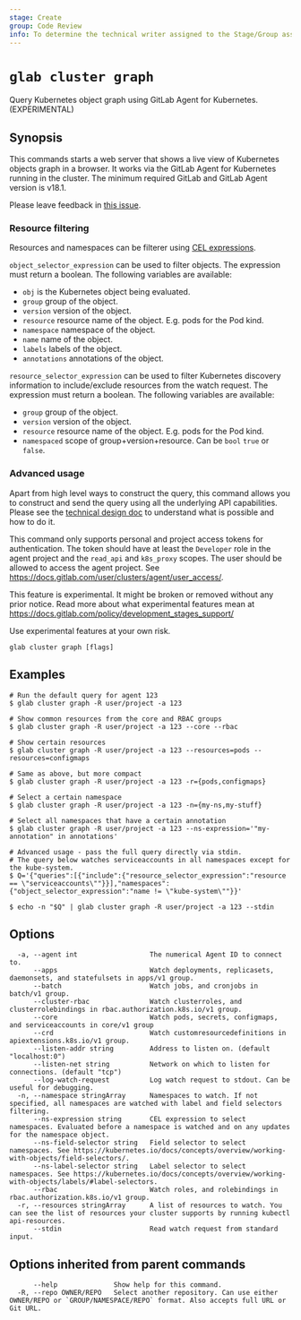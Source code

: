 ```yaml
---
stage: Create
group: Code Review
info: To determine the technical writer assigned to the Stage/Group associated with this page, see https://about.gitlab.com/handbook/product/ux/technical-writing/#assignments
---
```


<!--
This documentation is auto generated by a script.
Please do not edit this file directly. Run `make gen-docs` instead.
-->

# `glab cluster graph`

Query Kubernetes object graph using GitLab Agent for Kubernetes. (EXPERIMENTAL)

## Synopsis

This commands starts a web server that shows a live view of Kubernetes objects graph in a browser.
It works via the GitLab Agent for Kubernetes running in the cluster.
The minimum required GitLab and GitLab Agent version is v18.1.

Please leave feedback in [this issue](https://gitlab.com/gitlab-org/cli/-/issues/7900).

### Resource filtering

Resources and namespaces can be filterer using [CEL expressions](https://cel.dev/).

`object_selector_expression` can be used to filter objects. The expression must return a boolean. The following variables are available:

- `obj` is the Kubernetes object being evaluated.
- `group` group of the object.
- `version` version of the object.
- `resource` resource name of the object. E.g. pods for the Pod kind.
- `namespace` namespace of the object.
- `name` name of the object.
- `labels` labels of the object.
- `annotations` annotations of the object.

`resource_selector_expression` can be used to filter Kubernetes discovery information to include/exclude resources
from the watch request. The expression must return a boolean. The following variables are available:

- `group` group of the object.
- `version` version of the object.
- `resource` resource name of the object. E.g. pods for the Pod kind.
- `namespaced` scope of group+version+resource. Can be `bool` `true` or `false`.

### Advanced usage

Apart from high level ways to construct the query, this command allows you to construct and send
the query using all the underlying API capabilities.
Please see the
[technical design doc](https://gitlab.com/gitlab-org/cluster-integration/gitlab-agent/-/blob/master/doc/graph_api.md)
to understand what is possible and how to do it.

This command only supports personal and project access tokens for authentication.
The token should have at least the `Developer` role in the agent project and the `read_api` and `k8s_proxy` scopes.
The user should be allowed to access the agent project.
See <https://docs.gitlab.com/user/clusters/agent/user_access/>. 

This feature is experimental. It might be broken or removed without any prior notice.
Read more about what experimental features mean at
<https://docs.gitlab.com/policy/development_stages_support/>

Use experimental features at your own risk.

```plaintext
glab cluster graph [flags]
```

## Examples

```console
# Run the default query for agent 123
$ glab cluster graph -R user/project -a 123

# Show common resources from the core and RBAC groups
$ glab cluster graph -R user/project -a 123 --core --rbac

# Show certain resources
$ glab cluster graph -R user/project -a 123 --resources=pods --resources=configmaps

# Same as above, but more compact
$ glab cluster graph -R user/project -a 123 -r={pods,configmaps}

# Select a certain namespace
$ glab cluster graph -R user/project -a 123 -n={my-ns,my-stuff}

# Select all namespaces that have a certain annotation
$ glab cluster graph -R user/project -a 123 --ns-expression='"my-annotation" in annotations'

# Advanced usage - pass the full query directly via stdin.
# The query below watches serviceaccounts in all namespaces except for the kube-system.
$ Q='{"queries":[{"include":{"resource_selector_expression":"resource == \"serviceaccounts\""}}],"namespaces":{"object_selector_expression":"name != \"kube-system\""}}'

$ echo -n "$Q" | glab cluster graph -R user/project -a 123 --stdin

```

## Options

```plaintext
  -a, --agent int                  The numerical Agent ID to connect to.
      --apps                       Watch deployments, replicasets, daemonsets, and statefulsets in apps/v1 group.
      --batch                      Watch jobs, and cronjobs in batch/v1 group.
      --cluster-rbac               Watch clusterroles, and clusterrolebindings in rbac.authorization.k8s.io/v1 group.
      --core                       Watch pods, secrets, configmaps, and serviceaccounts in core/v1 group
      --crd                        Watch customresourcedefinitions in apiextensions.k8s.io/v1 group.
      --listen-addr string         Address to listen on. (default "localhost:0")
      --listen-net string          Network on which to listen for connections. (default "tcp")
      --log-watch-request          Log watch request to stdout. Can be useful for debugging.
  -n, --namespace stringArray      Namespaces to watch. If not specified, all namespaces are watched with label and field selectors filtering.
      --ns-expression string       CEL expression to select namespaces. Evaluated before a namespace is watched and on any updates for the namespace object.
      --ns-field-selector string   Field selector to select namespaces. See https://kubernetes.io/docs/concepts/overview/working-with-objects/field-selectors/.
      --ns-label-selector string   Label selector to select namespaces. See https://kubernetes.io/docs/concepts/overview/working-with-objects/labels/#label-selectors.
      --rbac                       Watch roles, and rolebindings in rbac.authorization.k8s.io/v1 group.
  -r, --resources stringArray      A list of resources to watch. You can see the list of resources your cluster supports by running kubectl api-resources.
      --stdin                      Read watch request from standard input.
```

## Options inherited from parent commands

```plaintext
      --help              Show help for this command.
  -R, --repo OWNER/REPO   Select another repository. Can use either OWNER/REPO or `GROUP/NAMESPACE/REPO` format. Also accepts full URL or Git URL.
```
